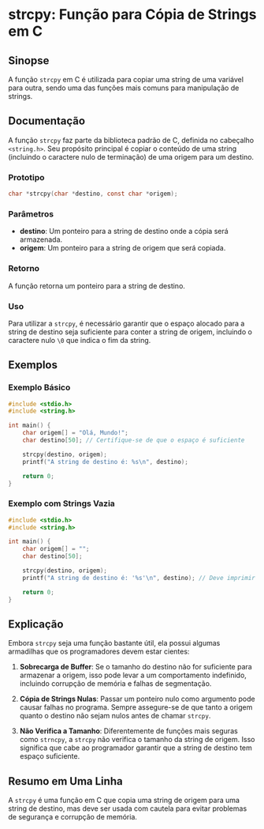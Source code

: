 <!--
Meta Description: # strcpy: Função para Cópia de Strings em C ## Sinopse A função `strcpy` em C é utilizada para copiar uma string de uma variável para outra, sendo uma...
Meta Keywords: string, destino, para, origem, strcpy
-->

# strcpy: Função para Cópia de Strings em C

## Sinopse
A função `strcpy` em C é utilizada para copiar uma string de uma variável para outra, sendo uma das funções mais comuns para manipulação de strings.

## Documentação
A função `strcpy` faz parte da biblioteca padrão de C, definida no cabeçalho `<string.h>`. Seu propósito principal é copiar o conteúdo de uma string (incluindo o caractere nulo de terminação) de uma origem para um destino.

### Prototipo
```c
char *strcpy(char *destino, const char *origem);
```

### Parâmetros
- **destino**: Um ponteiro para a string de destino onde a cópia será armazenada.
- **origem**: Um ponteiro para a string de origem que será copiada.

### Retorno
A função retorna um ponteiro para a string de destino.

### Uso
Para utilizar a `strcpy`, é necessário garantir que o espaço alocado para a string de destino seja suficiente para conter a string de origem, incluindo o caractere nulo `\0` que indica o fim da string.

## Exemplos

### Exemplo Básico
```c
#include <stdio.h>
#include <string.h>

int main() {
    char origem[] = "Olá, Mundo!";
    char destino[50]; // Certifique-se de que o espaço é suficiente

    strcpy(destino, origem);
    printf("A string de destino é: %s\n", destino);

    return 0;
}
```

### Exemplo com Strings Vazia
```c
#include <stdio.h>
#include <string.h>

int main() {
    char origem[] = "";
    char destino[50];

    strcpy(destino, origem);
    printf("A string de destino é: '%s'\n", destino); // Deve imprimir uma string vazia

    return 0;
}
```

## Explicação
Embora `strcpy` seja uma função bastante útil, ela possui algumas armadilhas que os programadores devem estar cientes:

1. **Sobrecarga de Buffer**: Se o tamanho do destino não for suficiente para armazenar a origem, isso pode levar a um comportamento indefinido, incluindo corrupção de memória e falhas de segmentação.
   
2. **Cópia de Strings Nulas**: Passar um ponteiro nulo como argumento pode causar falhas no programa. Sempre assegure-se de que tanto a origem quanto o destino não sejam nulos antes de chamar `strcpy`.

3. **Não Verifica a Tamanho**: Diferentemente de funções mais seguras como `strncpy`, a `strcpy` não verifica o tamanho da string de origem. Isso significa que cabe ao programador garantir que a string de destino tem espaço suficiente.

## Resumo em Uma Linha
A `strcpy` é uma função em C que copia uma string de origem para uma string de destino, mas deve ser usada com cautela para evitar problemas de segurança e corrupção de memória.